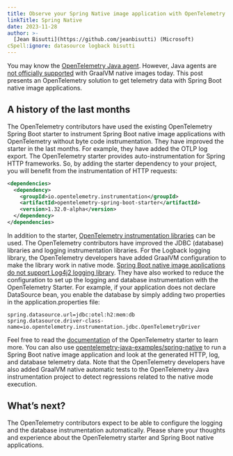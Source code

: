 ```yaml
---
title: Observe your Spring Native image application with OpenTelemetry
linkTitle: Spring Native
date: 2023-11-28
author: >-
  [Jean Bisutti](https://github.com/jeanbisutti) (Microsoft)
cSpell:ignore: datasource logback bisutti
---
```


You may know the
[OpenTelemetry Java agent](https://opentelemetry.io/docs/instrumentation/java/automatic/).
However, Java agents are
[not officially supported](https://github.com/oracle/graal/issues/1065) with
GraalVM native images today. This post presents an OpenTelemetry solution to get
telemetry data with Spring Boot native image applications.

## A history of the last months

The OpenTelemetry contributors have used the existing OpenTelemetry Spring Boot
starter to instrument Spring Boot native image applications with OpenTelemetry
without byte code instrumentation. They have improved the starter in the last
months. For example, they have added the OTLP log export. The OpenTelemetry
starter provides auto-instrumentation for Spring HTTP frameworks. So, by adding
the starter dependency to your project, you will benefit from the
instrumentation of HTTP requests:

```xml
<dependencies>
  <dependency>
    <groupId>io.opentelemetry.instrumentation</groupId>
    <artifactId>opentelemetry-spring-boot-starter</artifactId>
    <version>1.32.0-alpha</version>
  </dependency>
</dependencies>
```

In addition to the starter,
[OpenTelemetry instrumentation libraries](https://opentelemetry.io/docs/instrumentation/java/manual/)
can be used. The OpenTelemetry contributors have improved the JDBC (database)
libraries and logging instrumentation libraries. For the Logback logging
library, the OpenTelemetry developers have added GraalVM configuration to make
the library work in native mode.
[Spring Boot native image applications do not support Log4j2 logging library](https://github.com/spring-projects/spring-boot/wiki/Spring-Boot-with-GraalVM).
They have also worked to reduce the configuration to set up the logging and
database instrumentation with the OpenTelemetry Starter. For example, if your
application does not declare DataSource bean, you enable the database by simply
adding two properties in the application.properties file:

```properties
spring.datasource.url=jdbc:otel:h2:mem:db
spring.datasource.driver-class-name=io.opentelemetry.instrumentation.jdbc.OpenTelemetryDriver
```

Feel free to read the
[documentation](https://opentelemetry.io/docs/instrumentation/java/automatic/spring-boot/)
of the OpenTelemetry starter to learn more. You can also use
[opentelemetry-java-examples/spring-native](https://github.com/open-telemetry/opentelemetry-java-examples/tree/main/spring-native)
to run a Spring Boot native image application and look at the generated HTTP,
log, and database telemetry data. Note that the OpenTelemetry developers have
also added GraalVM native automatic tests to the OpenTelemetry Java
instrumentation project to detect regressions related to the native mode
execution.

## What’s next?

The OpenTelemetry contributors expect to be able to configure the logging and
the database instrumentation automatically. Please share your thoughts and
experience about the OpenTelemetry starter and Spring Boot native applications.

